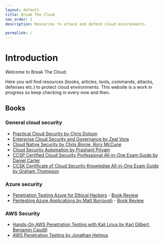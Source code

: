 ```yaml
---
layout: default
title: Break The Cloud
nav_order: 1
description: Resources to attack and defend cloud environments. 

permalink: /
---
```

# Introduction

Welcome to Break The Cloud.

Here you will find resources (books, articles, tools, commands, attacks, defenses etc.) to protect cloud environments. This website is a work in progress so keep checking in every now and then.  

## Books

### General cloud security

- [Practical Cloud Security by Chris Dotson](https://www.oreilly.com/library/view/practical-cloud-security/9781492037507/)
- [Enterprise Cloud Security and Governance by Zeal Vora](https://www.packtpub.com/product/enterprise-cloud-security-and-governance/9781788299558)
- [Cloud Native Security by Chris Binnie, Rory McCune](https://www.oreilly.com/library/view/cloud-native-security/9781119782230/)
- [Cloud Security Automation by Prashant Priyam](https://www.packtpub.com/product/cloud-security-automation/9781788627863)
- [CCSP Certified Cloud Security Professional All-in-One Exam Guide by Daniel Carter](https://www.oreilly.com/library/view/ccsp-certified-cloud/9781260456936/)
- [CCSK Certificate of Cloud Security Knowledge All-in-One Exam Guide by Graham Thompson ](https://www.oreilly.com/library/view/ccsk-certificate-of/9781260460094/)

### Azure security

- [Penetration Testing Azure for Ethical Hackers](https://www.packtpub.com/product/penetration-testing-azure-for-ethical-hackers/9781839212932) - [Book Review](https://yaksas.in/ycscblog/book-review-penetration-testing-azure-for-ethical-hackers/)
- [Pentesting Azure Applications by Matt Burrough](https://nostarch.com/azure) - [Book Review](https://yaksas.in/ycscblog/book-review-pentesting-azure-applications/)

### AWS Security

- [Hands-On AWS Penetration Testing with Kali Linux by Karl Gilbert, Benjamin Caudill](https://www.oreilly.com/library/view/hands-on-aws-penetration/9781789136722/)
- [AWS Penetration Testing by Jonathan Helmus](https://www.packtpub.com/product/aws-penetration-testing/9781839216923)

